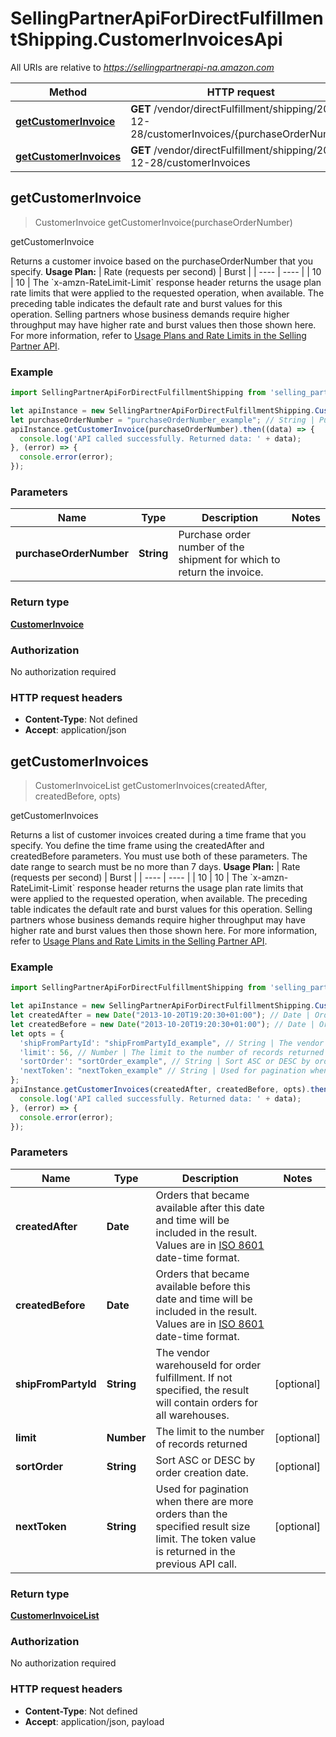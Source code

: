 # SellingPartnerApiForDirectFulfillmentShipping.CustomerInvoicesApi

All URIs are relative to *https://sellingpartnerapi-na.amazon.com*

Method | HTTP request | Description
------------- | ------------- | -------------
[**getCustomerInvoice**](CustomerInvoicesApi.md#getCustomerInvoice) | **GET** /vendor/directFulfillment/shipping/2021-12-28/customerInvoices/{purchaseOrderNumber} | getCustomerInvoice
[**getCustomerInvoices**](CustomerInvoicesApi.md#getCustomerInvoices) | **GET** /vendor/directFulfillment/shipping/2021-12-28/customerInvoices | getCustomerInvoices



## getCustomerInvoice

> CustomerInvoice getCustomerInvoice(purchaseOrderNumber)

getCustomerInvoice

Returns a customer invoice based on the purchaseOrderNumber that you specify.  **Usage Plan:**  | Rate (requests per second) | Burst | | ---- | ---- | | 10 | 10 |  The &#x60;x-amzn-RateLimit-Limit&#x60; response header returns the usage plan rate limits that were applied to the requested operation, when available. The preceding table indicates the default rate and burst values for this operation. Selling partners whose business demands require higher throughput may have higher rate and burst values then those shown here. For more information, refer to [Usage Plans and Rate Limits in the Selling Partner API](https://developer-docs.amazon.com/sp-api/docs/usage-plans-and-rate-limits).

### Example

```javascript
import SellingPartnerApiForDirectFulfillmentShipping from 'selling_partner_api_for_direct_fulfillment_shipping';

let apiInstance = new SellingPartnerApiForDirectFulfillmentShipping.CustomerInvoicesApi();
let purchaseOrderNumber = "purchaseOrderNumber_example"; // String | Purchase order number of the shipment for which to return the invoice.
apiInstance.getCustomerInvoice(purchaseOrderNumber).then((data) => {
  console.log('API called successfully. Returned data: ' + data);
}, (error) => {
  console.error(error);
});

```

### Parameters


Name | Type | Description  | Notes
------------- | ------------- | ------------- | -------------
 **purchaseOrderNumber** | **String**| Purchase order number of the shipment for which to return the invoice. | 

### Return type

[**CustomerInvoice**](CustomerInvoice.md)

### Authorization

No authorization required

### HTTP request headers

- **Content-Type**: Not defined
- **Accept**: application/json


## getCustomerInvoices

> CustomerInvoiceList getCustomerInvoices(createdAfter, createdBefore, opts)

getCustomerInvoices

Returns a list of customer invoices created during a time frame that you specify. You define the time frame using the createdAfter and createdBefore parameters. You must use both of these parameters. The date range to search must be no more than 7 days.  **Usage Plan:**  | Rate (requests per second) | Burst | | ---- | ---- | | 10 | 10 |  The &#x60;x-amzn-RateLimit-Limit&#x60; response header returns the usage plan rate limits that were applied to the requested operation, when available. The preceding table indicates the default rate and burst values for this operation. Selling partners whose business demands require higher throughput may have higher rate and burst values then those shown here. For more information, refer to [Usage Plans and Rate Limits in the Selling Partner API](https://developer-docs.amazon.com/sp-api/docs/usage-plans-and-rate-limits).

### Example

```javascript
import SellingPartnerApiForDirectFulfillmentShipping from 'selling_partner_api_for_direct_fulfillment_shipping';

let apiInstance = new SellingPartnerApiForDirectFulfillmentShipping.CustomerInvoicesApi();
let createdAfter = new Date("2013-10-20T19:20:30+01:00"); // Date | Orders that became available after this date and time will be included in the result. Values are in [ISO 8601](https://developer-docs.amazon.com/sp-api/docs/iso-8601) date-time format.
let createdBefore = new Date("2013-10-20T19:20:30+01:00"); // Date | Orders that became available before this date and time will be included in the result. Values are in [ISO 8601](https://developer-docs.amazon.com/sp-api/docs/iso-8601) date-time format.
let opts = {
  'shipFromPartyId': "shipFromPartyId_example", // String | The vendor warehouseId for order fulfillment. If not specified, the result will contain orders for all warehouses.
  'limit': 56, // Number | The limit to the number of records returned
  'sortOrder': "sortOrder_example", // String | Sort ASC or DESC by order creation date.
  'nextToken': "nextToken_example" // String | Used for pagination when there are more orders than the specified result size limit. The token value is returned in the previous API call.
};
apiInstance.getCustomerInvoices(createdAfter, createdBefore, opts).then((data) => {
  console.log('API called successfully. Returned data: ' + data);
}, (error) => {
  console.error(error);
});

```

### Parameters


Name | Type | Description  | Notes
------------- | ------------- | ------------- | -------------
 **createdAfter** | **Date**| Orders that became available after this date and time will be included in the result. Values are in [ISO 8601](https://developer-docs.amazon.com/sp-api/docs/iso-8601) date-time format. | 
 **createdBefore** | **Date**| Orders that became available before this date and time will be included in the result. Values are in [ISO 8601](https://developer-docs.amazon.com/sp-api/docs/iso-8601) date-time format. | 
 **shipFromPartyId** | **String**| The vendor warehouseId for order fulfillment. If not specified, the result will contain orders for all warehouses. | [optional] 
 **limit** | **Number**| The limit to the number of records returned | [optional] 
 **sortOrder** | **String**| Sort ASC or DESC by order creation date. | [optional] 
 **nextToken** | **String**| Used for pagination when there are more orders than the specified result size limit. The token value is returned in the previous API call. | [optional] 

### Return type

[**CustomerInvoiceList**](CustomerInvoiceList.md)

### Authorization

No authorization required

### HTTP request headers

- **Content-Type**: Not defined
- **Accept**: application/json, payload

